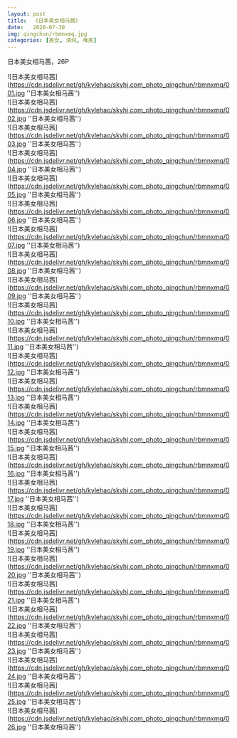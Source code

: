 ```yaml
---
layout: post
title:  《日本美女相马茜》
date:   2020-07-30
img: qingchun/rbmnxmq.jpg
categories: [美女, 清纯, 唯美]
---
```


日本美女相马茜，26P

![日本美女相马茜](https://cdn.jsdelivr.net/gh/kylehao/skyhj.com_photo_qingchun/rbmnxmq/001.jpg ''日本美女相马茜'') <br>
![日本美女相马茜](https://cdn.jsdelivr.net/gh/kylehao/skyhj.com_photo_qingchun/rbmnxmq/002.jpg ''日本美女相马茜'') <br>
![日本美女相马茜](https://cdn.jsdelivr.net/gh/kylehao/skyhj.com_photo_qingchun/rbmnxmq/003.jpg ''日本美女相马茜'') <br>
![日本美女相马茜](https://cdn.jsdelivr.net/gh/kylehao/skyhj.com_photo_qingchun/rbmnxmq/004.jpg ''日本美女相马茜'') <br>
![日本美女相马茜](https://cdn.jsdelivr.net/gh/kylehao/skyhj.com_photo_qingchun/rbmnxmq/005.jpg ''日本美女相马茜'') <br>
![日本美女相马茜](https://cdn.jsdelivr.net/gh/kylehao/skyhj.com_photo_qingchun/rbmnxmq/006.jpg ''日本美女相马茜'') <br>
![日本美女相马茜](https://cdn.jsdelivr.net/gh/kylehao/skyhj.com_photo_qingchun/rbmnxmq/007.jpg ''日本美女相马茜'') <br>
![日本美女相马茜](https://cdn.jsdelivr.net/gh/kylehao/skyhj.com_photo_qingchun/rbmnxmq/008.jpg ''日本美女相马茜'') <br>
![日本美女相马茜](https://cdn.jsdelivr.net/gh/kylehao/skyhj.com_photo_qingchun/rbmnxmq/009.jpg ''日本美女相马茜'') <br>
![日本美女相马茜](https://cdn.jsdelivr.net/gh/kylehao/skyhj.com_photo_qingchun/rbmnxmq/010.jpg ''日本美女相马茜'') <br>
![日本美女相马茜](https://cdn.jsdelivr.net/gh/kylehao/skyhj.com_photo_qingchun/rbmnxmq/011.jpg ''日本美女相马茜'') <br>
![日本美女相马茜](https://cdn.jsdelivr.net/gh/kylehao/skyhj.com_photo_qingchun/rbmnxmq/012.jpg ''日本美女相马茜'') <br>
![日本美女相马茜](https://cdn.jsdelivr.net/gh/kylehao/skyhj.com_photo_qingchun/rbmnxmq/013.jpg ''日本美女相马茜'') <br>
![日本美女相马茜](https://cdn.jsdelivr.net/gh/kylehao/skyhj.com_photo_qingchun/rbmnxmq/014.jpg ''日本美女相马茜'') <br>
![日本美女相马茜](https://cdn.jsdelivr.net/gh/kylehao/skyhj.com_photo_qingchun/rbmnxmq/015.jpg ''日本美女相马茜'') <br>
![日本美女相马茜](https://cdn.jsdelivr.net/gh/kylehao/skyhj.com_photo_qingchun/rbmnxmq/016.jpg ''日本美女相马茜'') <br>
![日本美女相马茜](https://cdn.jsdelivr.net/gh/kylehao/skyhj.com_photo_qingchun/rbmnxmq/017.jpg ''日本美女相马茜'') <br>
![日本美女相马茜](https://cdn.jsdelivr.net/gh/kylehao/skyhj.com_photo_qingchun/rbmnxmq/018.jpg ''日本美女相马茜'') <br>
![日本美女相马茜](https://cdn.jsdelivr.net/gh/kylehao/skyhj.com_photo_qingchun/rbmnxmq/019.jpg ''日本美女相马茜'') <br>
![日本美女相马茜](https://cdn.jsdelivr.net/gh/kylehao/skyhj.com_photo_qingchun/rbmnxmq/020.jpg ''日本美女相马茜'') <br>
![日本美女相马茜](https://cdn.jsdelivr.net/gh/kylehao/skyhj.com_photo_qingchun/rbmnxmq/021.jpg ''日本美女相马茜'') <br>
![日本美女相马茜](https://cdn.jsdelivr.net/gh/kylehao/skyhj.com_photo_qingchun/rbmnxmq/022.jpg ''日本美女相马茜'') <br>
![日本美女相马茜](https://cdn.jsdelivr.net/gh/kylehao/skyhj.com_photo_qingchun/rbmnxmq/023.jpg ''日本美女相马茜'') <br>
![日本美女相马茜](https://cdn.jsdelivr.net/gh/kylehao/skyhj.com_photo_qingchun/rbmnxmq/024.jpg ''日本美女相马茜'') <br>
![日本美女相马茜](https://cdn.jsdelivr.net/gh/kylehao/skyhj.com_photo_qingchun/rbmnxmq/025.jpg ''日本美女相马茜'') <br>
![日本美女相马茜](https://cdn.jsdelivr.net/gh/kylehao/skyhj.com_photo_qingchun/rbmnxmq/026.jpg ''日本美女相马茜'') <br>
